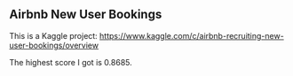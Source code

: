 ## Airbnb New User Bookings
This is a Kaggle project: https://www.kaggle.com/c/airbnb-recruiting-new-user-bookings/overview

The highest score I got is 0.8685.
